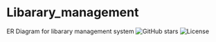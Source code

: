 # Libarary_management
ER Diagram for libarary management system
![GitHub stars](https://img.shields.io/github/stars/hussaini021/repo?style=social)
![License](https://img.shields.io/badge/License-MIT-blue)
